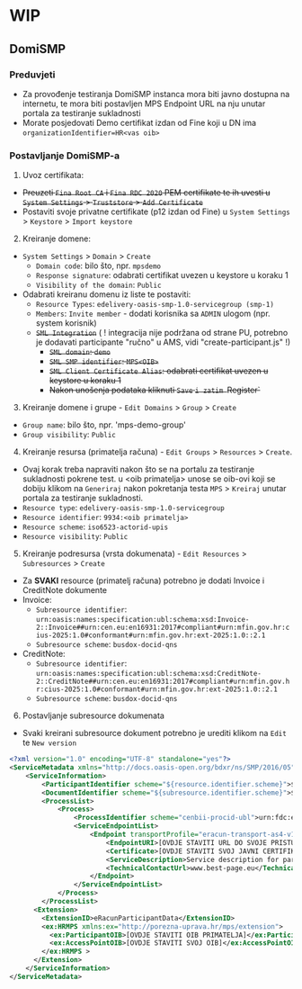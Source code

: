 # WIP

## DomiSMP

### Preduvjeti
- Za provođenje testiranja DomiSMP instanca mora biti javno dostupna na internetu, te mora biti postavljen MPS Endpoint URL na nju unutar portala za testiranje sukladnosti
- Morate posjedovati Demo certifikat izdan od Fine koji u DN ima `organizationIdentifier=HR<vas oib>`

### Postavljanje DomiSMP-a
1. Uvoz certifikata:
  - ~~Preuzeti `Fina Root CA` i `Fina RDC 2020` PEM certifikate te ih uvesti u `System Settings` > `Truststore` > `Add Certificate`~~
  - Postaviti svoje privatne certifikate (p12 izdan od Fine) u `System Settings` > `Keystore` > `Import keystore`
2. Kreiranje domene:
  - `System Settings` > `Domain` > `Create`
    - `Domain code`: bilo što, npr. `mpsdemo`
    - `Response signature`: odabrati certifikat uvezen u keystore u koraku 1
    - `Visibility of the domain`: `Public`
 - Odabrati kreiranu domenu iz liste te postaviti:
    - `Resource Types`: `edelivery-oasis-smp-1.0-servicegroup (smp-1)`
    - `Members`: `Invite member` - dodati korisnika sa `ADMIN` ulogom (npr. system korisnik)
    - ~~`SML Integration`~~ ( ! integracija nije podržana od strane PU, potrebno je dodavati participante "ručno" u AMS, vidi "create-participant.js" !)
      - ~~`SML domain`: `demo`~~
      - ~~`SML SMP identifier`: `MPS<OIB>`~~
      - ~~`SML Client Certificate Alias`: odabrati certifikat uvezen u keystore u koraku 1~~
      - ~~Nakon unošenja podataka kliknuti `Save` `i zatim `Register`~~ 
3. Kreiranje domene i grupe - `Edit Domains` > `Group` > `Create`
  - `Group name`: bilo što, npr. 'mps-demo-group'
  - `Group visibility`: `Public`
4. Kreiranje resursa (primatelja računa) - `Edit Groups` > `Resources` > `Create`.
  - Ovaj korak treba napraviti nakon što se na portalu za testiranje sukladnosti pokrene test. u \<oib primatelja\> unose se oib-ovi koji se dobiju klikom na `Generiraj` nakon pokretanja testa `MPS` > `Kreiraj` unutar portala za testiranje sukladnosti.
  - `Resource type`: `edelivery-oasis-smp-1.0-servicegroup`
  - `Resource identifier`: `9934:<oib primatelja>`
  - `Resource scheme`: `iso6523-actorid-upis`
  - `Resource visibility`: `Public`
5. Kreiranje podresursa (vrsta dokumenata) - `Edit Resources` > `Subresources` > `Create`
  - Za __SVAKI__ resource (primatelj računa) potrebno je dodati Invoice i CreditNote dokumente
  - Invoice:
    - `Subresource identifier`: `urn:oasis:names:specification:ubl:schema:xsd:Invoice-2::Invoice##urn:cen.eu:en16931:2017#compliant#urn:mfin.gov.hr:cius-2025:1.0#conformant#urn:mfin.gov.hr:ext-2025:1.0::2.1`
    - `Subresource scheme`: `busdox-docid-qns`
  - CreditNote:
    - `Subresource identifier`: `urn:oasis:names:specification:ubl:schema:xsd:CreditNote-2::CreditNote##urn:cen.eu:en16931:2017#compliant#urn:mfin.gov.hr:cius-2025:1.0#conformant#urn:mfin.gov.hr:ext-2025:1.0::2.1`
    - `Subresource scheme`: `busdox-docid-qns`
6. Postavljanje subresource dokumenata
  - Svaki kreirani subresource dokument potrebno je urediti klikom na `Edit` te `New version`
```xml
<?xml version="1.0" encoding="UTF-8" standalone="yes"?>
<ServiceMetadata xmlns="http://docs.oasis-open.org/bdxr/ns/SMP/2016/05" xmlns:ns2="http://www.w3.org/2000/09/xmldsig#">
    <ServiceInformation>
        <ParticipantIdentifier scheme="${resource.identifier.scheme}">${resource.identifier.value}</ParticipantIdentifier>
        <DocumentIdentifier scheme="${subresource.identifier.scheme}">${subresource.identifier.value}</DocumentIdentifier>
        <ProcessList>
            <Process>
                <ProcessIdentifier scheme="cenbii-procid-ubl">urn:fdc:eracun.hr:poacc:en16931:any</ProcessIdentifier>
                <ServiceEndpointList>
                    <Endpoint transportProfile="eracun-transport-as4-v1_0">
                        <EndpointURI>[OVDJE STAVITI URL DO SVOJE PRISTUPNE TOČKE (domibus)]/services/msh</EndpointURI>
                        <Certificate>[OVDJE STAVITI SVOJ JAVNI CERTIFIKAT]</Certificate>
                        <ServiceDescription>Service description for partners </ServiceDescription>
                        <TechnicalContactUrl>www.best-page.eu</TechnicalContactUrl>
                    </Endpoint>
                </ServiceEndpointList>
            </Process>
        </ProcessList>
      <Extension>
        <ExtensionID>eRacunParticipantData</ExtensionID>
        <ex:HRMPS xmlns:ex="http://porezna-uprava.hr/mps/extension">
          <ex:ParticipantOIB>[OVDJE STAVITI OIB PRIMATELJA]</ex:ParticipantOIB>
          <ex:AccessPointOIB>[OVDJE STAVITI SVOJ OIB]</ex:AccessPointOIB>
        </ex:HRMPS >
      </Extension>
    </ServiceInformation>
</ServiceMetadata>

```
